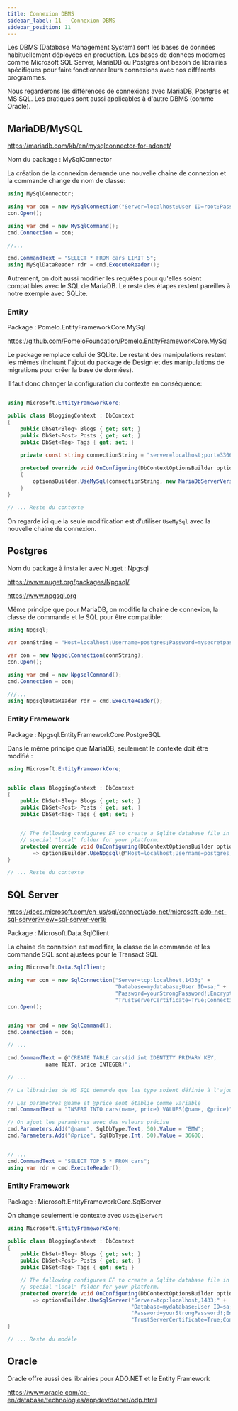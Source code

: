 ```yaml
---
title: Connexion DBMS
sidebar_label: 11 - Connexion DBMS
sidebar_position: 11
---
```


Les DBMS (Database Management System) sont les bases de données habituellement déployées en production. Les bases de données modernes comme Microsoft SQL Server, MariaDB ou Postgres ont besoin de librairies spécifiques pour faire fonctionner leurs connexions avec nos différents programmes.

Nous regarderons les différences de connexions avec MariaDB, Postgres et MS SQL. Les pratiques sont aussi applicables à d'autre DBMS (comme Oracle).

## MariaDB/MySQL

https://mariadb.com/kb/en/mysqlconnector-for-adonet/

Nom du package : MySqlConnector

La création de la connexion demande une nouvelle chaine de connexion et la commande change de nom de classe:

```c#
using MySqlConnector;

using var con = new MySqlConnection("Server=localhost;User ID=root;Password=my-secret-pw;Database=mydatabase");
con.Open();

using var cmd = new MySqlCommand();
cmd.Connection = con;

//...

cmd.CommandText = "SELECT * FROM cars LIMIT 5";
using MySqlDataReader rdr = cmd.ExecuteReader();
```

Autrement, on doit aussi modifier les requêtes pour qu'elles soient compatibles avec le SQL de MariaDB. Le reste des étapes restent pareilles à notre exemple avec SQLite.

### Entity

Package : Pomelo.EntityFrameworkCore.MySql

https://github.com/PomeloFoundation/Pomelo.EntityFrameworkCore.MySql

Le package remplace celui de SQLite. Le restant des manipulations restent les mêmes (incluant l'ajout du package de Design et des manipulations de migrations pour créer la base de données).

Il faut donc changer la configuration du contexte en conséquence:

```c#

using Microsoft.EntityFrameworkCore;

public class BloggingContext : DbContext
{
    public DbSet<Blog> Blogs { get; set; }
    public DbSet<Post> Posts { get; set; }
    public DbSet<Tag> Tags { get; set; }

    private const string connectionString = "server=localhost;port=3306;database=mydatabase;user=root;password=my-secret-pw";
    
    protected override void OnConfiguring(DbContextOptionsBuilder optionsBuilder)
    {
        optionsBuilder.UseMySql(connectionString, new MariaDbServerVersion("10.8.3"));
    }
}

// ... Reste du contexte
```

On regarde ici que la seule modification est d'utiliser `UseMySql` avec la nouvelle chaine de connexion.

## Postgres

Nom du package à installer avec Nuget : Npgsql

https://www.nuget.org/packages/Npgsql/

https://www.npgsql.org


Même principe que pour MariaDB, on modifie la chaine de connexion, la classe de commande et le SQL pour être compatible:

```c#
using Npgsql;

var connString = "Host=localhost;Username=postgres;Password=mysecretpassword;Database=postgres";

var con = new NpgsqlConnection(connString);
con.Open();

using var cmd = new NpgsqlCommand();
cmd.Connection = con;

///...
using NpgsqlDataReader rdr = cmd.ExecuteReader();
```

### Entity Framework

Package : Npgsql.EntityFrameworkCore.PostgreSQL

Dans le même principe que MariaDB, seulement le contexte doit être modifié :

```c#
using Microsoft.EntityFrameworkCore;


public class BloggingContext : DbContext
{
    public DbSet<Blog> Blogs { get; set; }
    public DbSet<Post> Posts { get; set; }
    public DbSet<Tag> Tags { get; set; }


    // The following configures EF to create a Sqlite database file in the
    // special "local" folder for your platform.
    protected override void OnConfiguring(DbContextOptionsBuilder optionsBuilder)
        => optionsBuilder.UseNpgsql(@"Host=localhost;Username=postgres;Password=mysecretpassword;Database=postgres");
}

// ... Reste du contexte
```

## SQL Server

https://docs.microsoft.com/en-us/sql/connect/ado-net/microsoft-ado-net-sql-server?view=sql-server-ver16

Package : Microsoft.Data.SqlClient

La chaine de connexion est modifier, la classe de la commande et les commande SQL sont ajustées pour le Transact SQL

```c#
using Microsoft.Data.SqlClient;

using var con = new SqlConnection("Server=tcp:localhost,1433;" +
                                  "Database=mydatabase;User ID=sa;" +
                                  "Password=yourStrongPassword!;Encrypt=True;" +
                                  "TrustServerCertificate=True;Connection Timeout=30;");
con.Open();


using var cmd = new SqlCommand();
cmd.Connection = con;

// ...

cmd.CommandText = @"CREATE TABLE cars(id int IDENTITY PRIMARY KEY,
            name TEXT, price INTEGER)";

// ...

// La librairies de MS SQL demande que les type soient définie à l'ajout

// Les paramètres @name et @price sont établie comme variable
cmd.CommandText = "INSERT INTO cars(name, price) VALUES(@name, @price)";

// On ajout les paramètres avec des valeurs précise
cmd.Parameters.Add("@name", SqlDbType.Text, 50).Value = "BMW";
cmd.Parameters.Add("@price", SqlDbType.Int, 50).Value = 36600;


// ...
cmd.CommandText = "SELECT TOP 5 * FROM cars";
using var rdr = cmd.ExecuteReader();
```

### Entity Framework

Package : Microsoft.EntityFrameworkCore.SqlServer

On change seulement le contexte avec `UseSqlServer`:

```c#
using Microsoft.EntityFrameworkCore;

public class BloggingContext : DbContext
{
    public DbSet<Blog> Blogs { get; set; }
    public DbSet<Post> Posts { get; set; }
    public DbSet<Tag> Tags { get; set; }

    // The following configures EF to create a Sqlite database file in the
    // special "local" folder for your platform.
    protected override void OnConfiguring(DbContextOptionsBuilder optionsBuilder)
        => optionsBuilder.UseSqlServer("Server=tcp:localhost,1433;" +
                                       "Database=mydatabase;User ID=sa;" +
                                       "Password=yourStrongPassword!;Encrypt=True;" +
                                       "TrustServerCertificate=True;Connection Timeout=30;");
}

// ... Reste du modèle
```

## Oracle

Oracle offre aussi des librairies pour ADO.NET et le Entity Framework

https://www.oracle.com/ca-en/database/technologies/appdev/dotnet/odp.html